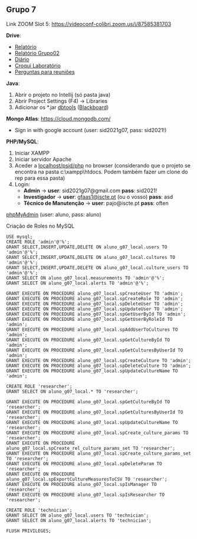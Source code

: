 ## Grupo 7
Link ZOOM Slot 5: https://videoconf-colibri.zoom.us/j/87585381703

**Drive**:<br/>
- [Relatório](https://docs.google.com/document/d/1F14r7k54XJ3Kmzq6IZxJsG_Xur3vkzZY/edit)<br/>
- [Relatório Grupo02](https://docs.google.com/document/d/1SCfdpyMIYwfB00AgGP9rdt_9Ycls6vsEastxUZjk_HM/edit?usp=sharing)
- [Diário](https://docs.google.com/spreadsheets/d/1HMAvvbRs9QXDj8qZwiOb9Uf7KmsjCt36/edit)<br/>
- [Croqui Laboratório](https://docs.google.com/document/d/1Lv8bhDtPm4bYxZKTBfCdPttEHuGRpBRA/edit)<br/>
- [Perguntas para reuniões](https://docs.google.com/document/d/1m1g19S2wEBp_5jOAlmTetTr329ICJ58XwlmQ7cQJcI4/edit?usp=sharing)<br/>

**Java**:
1. Abrir o projeto no Intellij (só pasta java)
2. Abrir Project Settings (F4) -> Libraries
3. Adicionar os *.jar [dbtools](https://drive.google.com/drive/folders/1EONx7NXCGDmnfU55PpnrQfEw2xk_ei0T?usp=sharing) ([Blackboard](https://e-learning.iscte-iul.pt/webapps/blackboard/content/listContent.jsp?course_id=_13125_1&content_id=_120562_1))

**Mongo Atlas**: https://cloud.mongodb.com/ <br/> 
 - Sign in with google account (user: sid2021g07, pass: sid2021!)

**PHP/MySQL**:<br/>
1. Iniciar XAMPP
2. Iniciar servidor Apache
3. Aceder a [localhost/psid/php](http://localhost/psid/php) no browser (considerando que o projeto se encontra na pasta c:\xampp\htdocs. Podem também fazer um clone do rep para essa pasta)
4. Login:
    * **Admin** -> **user**: sid2021g07\@gmail<span>.</span>com **pass**: sid2021!
    * **Investigador** -> **user**: gfaas1@iscte.pt (ou o vosso) **pass**: asd
    * **Técnico de Manutenção** -> **user**: pajo@iscte<span>.</span>pt **pass**: often

[phpMyAdmin](http://194.210.86.10/phpmyadmin/db_structure.php?server=1&db=aluno_g07) (user: aluno, pass: aluno)

Criação de Roles no MySQL
```mysql
USE mysql;
CREATE ROLE 'admin'@'%';
GRANT SELECT,INSERT,UPDATE,DELETE ON aluno_g07_local.users TO 'admin'@'%';
GRANT SELECT,INSERT,UPDATE,DELETE ON aluno_g07_local.cultures TO 'admin'@'%';
GRANT SELECT,INSERT,UPDATE,DELETE ON aluno_g07_local.culture_users TO 'admin'@'%';
GRANT SELECT ON aluno_g07_local.measurements TO 'admin'@'%';
GRANT SELECT ON aluno_g07_local.alerts TO 'admin'@'%';

GRANT EXECUTE ON PROCEDURE aluno_g07_local.spCreateUser TO 'admin';
GRANT EXECUTE ON PROCEDURE aluno_g07_local.spCreateRole TO 'admin';
GRANT EXECUTE ON PROCEDURE aluno_g07_local.spDeleteUser TO 'admin';
GRANT EXECUTE ON PROCEDURE aluno_g07_local.spUpdateUser TO 'admin';
GRANT EXECUTE ON PROCEDURE aluno_g07_local.spGetUserById TO 'admin';
GRANT EXECUTE ON PROCEDURE aluno_g07_local.spGetUserByRoleId TO 'admin';
GRANT EXECUTE ON PROCEDURE aluno_g07_local.spAddUserToCultures TO 'admin';
GRANT EXECUTE ON PROCEDURE aluno_g07_local.spGetCultureById TO 'admin';
GRANT EXECUTE ON PROCEDURE aluno_g07_local.spGetCulturesByUserId TO 'admin';
GRANT EXECUTE ON PROCEDURE aluno_g07_local.spCreateCulture TO 'admin';
GRANT EXECUTE ON PROCEDURE aluno_g07_local.spDeleteCulture TO 'admin';
GRANT EXECUTE ON PROCEDURE aluno_g07_local.spUpdateCultureName TO 'admin';

CREATE ROLE 'researcher';
GRANT SELECT ON aluno_g07_local.* TO 'researcher';

GRANT EXECUTE ON PROCEDURE aluno_g07_local.spGetCultureById TO 'researcher';
GRANT EXECUTE ON PROCEDURE aluno_g07_local.spGetCulturesByUserId TO 'researcher';
GRANT EXECUTE ON PROCEDURE aluno_g07_local.spUpdateCultureName TO 'researcher';
GRANT EXECUTE ON PROCEDURE aluno_g07_local.spCreate_culture_params TO 'researcher';
GRANT EXECUTE ON PROCEDURE aluno_g07_local.spCreate_rel_culture_params_set TO 'researcher';
GRANT EXECUTE ON PROCEDURE aluno_g07_local.spCreate_culture_params_set TO 'researcher';
GRANT EXECUTE ON PROCEDURE aluno_g07_local.spDeleteParam TO 'researcher';
GRANT EXECUTE ON PROCEDURE aluno_g07_local.spExportCultureMeasuresToCSV TO 'researcher';
GRANT EXECUTE ON PROCEDURE aluno_g07_local.spIsManager TO 'researcher';
GRANT EXECUTE ON PROCEDURE aluno_g07_local.spIsResearcher TO 'researcher';

CREATE ROLE 'technician';
GRANT SELECT ON aluno_g07_local.users TO 'technician';
GRANT SELECT ON aluno_g07_local.alerts TO 'technician';

FLUSH PRIVILEGES;
```

